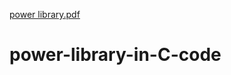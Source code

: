 [power library.pdf](https://github.com/ms0208/power-library-in-C-code/files/8823812/power.library.pdf)
# power-library-in-C-code
